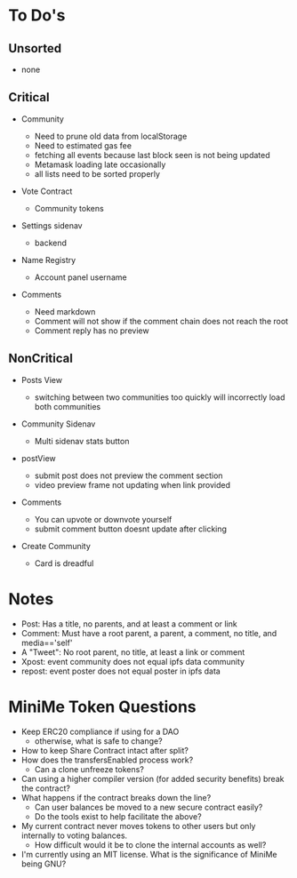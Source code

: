 # To Do's #

## Unsorted ##
- none

## Critical ##

- Community
    - Need to prune old data from localStorage
    - Need to estimated gas fee
    - fetching all events because last block seen is not being updated
    - Metamask loading late occasionally
    - all lists need to be sorted properly

- Vote Contract
    - Community tokens

- Settings sidenav
    - backend

- Name Registry
    - Account panel username

- Comments
    - Need markdown
    - Comment will not show if the comment chain does not reach the root
    - Comment reply has no preview


## NonCritical ##

- Posts View
    - switching between two communities too quickly will incorrectly load both communities

- Community Sidenav
    - Multi sidenav stats button
    
- postView
    - submit post does not preview the comment section
    - video preview frame not updating when link provided

- Comments
    - You can upvote or downvote yourself
    - submit comment button doesnt update after clicking

- Create Community
    - Card is dreadful
    


    
# Notes #

- Post: Has a title, no parents, and at least a comment or link
- Comment: Must have a root parent, a parent, a comment, no title, and media=='self'
- A "Tweet": No root parent, no title, at least a link or comment
- Xpost: event community does not equal ipfs data community
- repost: event poster does not equal poster in ipfs data


# MiniMe Token Questions

- Keep ERC20 compliance if using for a DAO
    - otherwise, what is safe to change?
- How to keep Share Contract intact after split?
- How does the transfersEnabled process work?
    - Can a clone unfreeze tokens?
- Can using a higher compiler version (for added security benefits) break the contract?
- What happens if the contract breaks down the line?
    - Can user balances be moved to a new secure contract easily?
    - Do the tools exist to help facilitate the above?
- My current contract never moves tokens to other users but only internally to voting balances.
    - How difficult would it be to clone the internal accounts as well?
- I'm currently using an MIT license. What is the significance of MiniMe being GNU?

